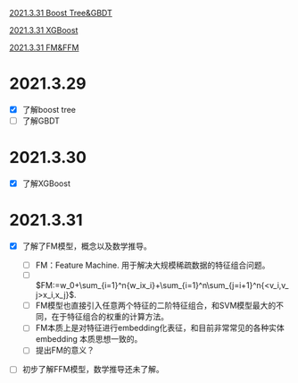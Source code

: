 

[2021.3.31 Boost Tree&GBDT](#2021.3.29)

[2021.3.31 XGBoost](#2021.3.30)

[2021.3.31 FM&FFM](#2021.3.31)


# 2021.3.29
 <span id="2021.3.29"></span>

- [x] 了解boost tree
- [ ] 了解GBDT

# 2021.3.30
 <span id="2021.3.30"></span>

- [x] 了解XGBoost 


# 2021.3.31
 <span id="2021.3.31"></span>
 
- [x] 了解了FM模型，概念以及数学推导。
  - [ ] FM：Feature Machine. 用于解决大规模稀疏数据的特征组合问题。
  - [ ] $FM:=w_0+\sum_{i=1}^n{w_ix_i}+\sum_{i=1}^n\sum_{j=i+1}^n{<v_i,v_j>x_i,x_j}$.
  - [ ] FM模型也直接引入任意两个特征的二阶特征组合，和SVM模型最大的不同，在于特征组合的权重的计算方法。
  - [ ] FM本质上是对特征进行embedding化表征，和目前非常常见的各种实体embedding 本质思想一致的。
  - [ ] 提出FM的意义？
- [ ] 初步了解FFM模型，数学推导还未了解。




